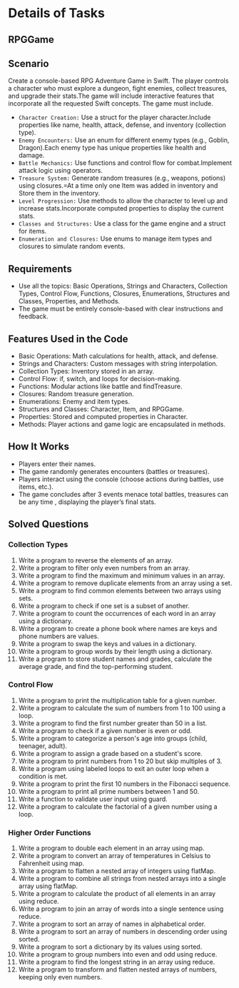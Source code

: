 # Details of Tasks

## RPGGame

## Scenario

Create a console-based RPG Adventure Game in Swift. The player controls a character who must explore a dungeon, fight enemies, collect treasures, and upgrade their stats.The game will include interactive features that incorporate all the requested Swift concepts. The game must include.

- `Character Creation:` Use a struct for the player character.Include properties like name, health, attack, defense, and inventory (collection type).
- `Enemy Encounters:` Use an enum for different enemy types (e.g., Goblin, Dragon).Each enemy type has unique properties like health and damage.
- `Battle Mechanics:` Use functions and control flow for combat.Implement attack logic using operators.
- `Treasure System:` Generate random treasures (e.g., weapons, potions) using closures.=At a time only one Item was added in inventory and Store them in the inventory.
- `Level Progression:` Use methods to allow the character to level up and increase stats.Incorporate computed properties to display the current stats.
- `Classes and Structures:` Use a class for the game engine and a struct for items.  
- `Enumeration and Closures:` Use enums to manage item types and closures to simulate random events.

## Requirements

- Use all the topics: Basic Operations, Strings and Characters, Collection Types, Control Flow, Functions, Closures, Enumerations, Structures and Classes, Properties, and Methods.
- The game must be entirely console-based with clear instructions and feedback.

## Features Used in the Code

- Basic Operations: Math calculations for health, attack, and defense.
- Strings and Characters: Custom messages with string interpolation.
- Collection Types: Inventory stored in an array.
- Control Flow: if, switch, and loops for decision-making.
- Functions: Modular actions like battle and findTreasure.
- Closures: Random treasure generation.
- Enumerations: Enemy and item types.
- Structures and Classes: Character, Item, and RPGGame.
- Properties: Stored and computed properties in Character.
- Methods: Player actions and game logic are encapsulated in methods.

## How It Works

- Players enter their names.
- The game randomly generates encounters (battles or treasures).
- Players interact using the console (choose actions during battles, use items, etc.).
- The game concludes after 3 events menace total battles,  treasures can be any time , displaying the player’s final stats.

## Solved Questions

### **Collection Types**

1. Write a program to reverse the elements of an array.
2. Write a program to filter only even numbers from an array.
3. Write a program to find the maximum and minimum values in an array.
4. Write a program to remove duplicate elements from an array using a set.
5. Write a program to find common elements between two arrays using sets.
6. Write a program to check if one set is a subset of another.
7. Write a program to count the occurrences of each word in an array using a dictionary.
8. Write a program to create a phone book where names are keys and phone numbers are values.
9. Write a program to swap the keys and values in a dictionary.
10. Write a program to group words by their length using a dictionary.
11. Write a program to store student names and grades, calculate the average grade, and find the top-performing student.

### **Control Flow**

1. Write a program to print the multiplication table for a given number.
2. Write a program to calculate the sum of numbers from 1 to 100 using a loop.
3. Write a program to find the first number greater than 50 in a list.
4. Write a program to check if a given number is even or odd.
5. Write a program to categorize a person's age into groups (child, teenager, adult).
6. Write a program to assign a grade based on a student's score.
7. Write a program to print numbers from 1 to 20 but skip multiples of 3.
8. Write a program using labeled loops to exit an outer loop when a condition is met.
9. Write a program to print the first 10 numbers in the Fibonacci sequence.
10. Write a program to print all prime numbers between 1 and 50.
11. Write a function to validate user input using guard.
12. Write a program to calculate the factorial of a given number using a loop.

### **Higher Order Functions**

1. Write a program to double each element in an array using map.
2. Write a program to convert an array of temperatures in Celsius to Fahrenheit using map.
3. Write a program to flatten a nested array of integers using flatMap.
4. Write a program to combine all strings from nested arrays into a single array using flatMap.
5. Write a program to calculate the product of all elements in an array using reduce.
6. Write a program to join an array of words into a single sentence using reduce.
7. Write a program to sort an array of names in alphabetical order.
8. Write a program to sort an array of numbers in descending order using sorted.
9. Write a program to sort a dictionary by its values using sorted.
10. Write a program to group numbers into even and odd using reduce.
11. Write a program to find the longest string in an array using reduce.
12. Write a program to transform and flatten nested arrays of numbers, keeping only even numbers.
